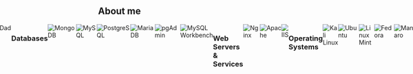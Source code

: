 ## **About me**  
<div style="display: flex; justify-content: center;">
  <a href="https://git.io/typing-svg">
    <img src="https://readme-typing-svg.herokuapp.com?font=Architects+Daughter&color=7AF79A&size=30&lines=Hey!+It's+Akhil!;I'm+a+DevOps+Enthusiast...;And+I'm+a+proud+Indian" alt="Typing SVG">
  </a>



<img src="https://user-images.githubusercontent.com/73097560/115834477-dbab4500-a447-11eb-908a-139a6edaec5c.gif">

![banner (1)](https://github.com/akhil2099/akhil2099/assets/136240934/246f25c6-73bb-4b1c-853b-c615b4d76ba8)

<img src="https://user-images.githubusercontent.com/73097560/115834477-dbab4500-a447-11eb-908a-139a6edaec5c.gif">

## **GitHub Trophies 🏆**
<div style="display: flex; justify-content: center; margin-bottom: 20px;">
   <p align="center"> 
      <img src="https://github-profile-trophy.vercel.app/?username=akhil2099&theme=darkhub&no-frame=true&no-bg=false&margin-w=4" alt="GitHub Trophies" />
   </p>
   <p align="center">
  <img src="https://media.giphy.com/media/NytMLKyiaIh6VH9SPm/giphy.gif" alt="DevOps GIF" />
   </p>
</div>
<br>
<img src="https://user-images.githubusercontent.com/73097560/115834477-dbab4500-a447-11eb-908a-139a6edaec5c.gif">
<br>

## **Socials**
<br>
<div style="display: flex; justify-content: center; background-color: #292b2c; padding: 20px; border-radius: 10px; margin: 20px;">
  <p align="center">
    <a href="https://instagram.com/_touch_some_grass">
      <img src="https://img.shields.io/badge/Instagram-%23E4405F.svg?style=for-the-badge&logo=Instagram&logoColor=white" alt="Instagram" />
    </a>
    <a href="https://linkedin.com/in/akhil-v-953b04275">
      <img src="https://img.shields.io/badge/LinkedIn-%230077B5.svg?style=for-the-badge&logo=linkedin&logoColor=white" alt="LinkedIn" />
    </a>
    <a href="https://twitter.com/@zeuz1234567890">
      <img src="https://img.shields.io/badge/Twitter-%231DA1F2.svg?style=for-the-badge&logo=Twitter&logoColor=white" alt="Twitter" />
    </a>
    <a href="https://youtube.com/@@shootogram7270">
      <img src="https://img.shields.io/badge/YouTube-%23FF0000.svg?style=for-the-badge&logo=YouTube&logoColor=white" alt="YouTube" />
    </a>
  </p>
</div>
<br>
<img src="https://user-images.githubusercontent.com/73097560/115834477-dbab4500-a447-11eb-908a-139a6edaec5c.gif">
<br>

## <img src="https://media2.giphy.com/media/QssGEmpkyEOhBCb7e1/giphy.gif?cid=ecf05e47a0n3gi1bfqntqmob8g9aid1oyj2wr3ds3mg700bl&rid=giphy.gif" width ="25"><b> Tech Stack</b>
<div style="display: flex; justify-content: center;">
   <p align="center"> 
       <h3>Programming Languages</h3>
       <img src="https://img.shields.io/badge/c-%2300599C.svg?style=for-the-badge&logo=c&logoColor=white" alt="C" />
       <img src="https://img.shields.io/badge/c++-%2300599C.svg?style=for-the-badge&logo=c%2B%2B&logoColor=white" alt="C++" />
       <img src="https://img.shields.io/badge/html5-%23E34F26.svg?style=for-the-badge&logo=html5&logoColor=white" alt="HTML5" />
       <img src="https://img.shields.io/badge/bash-%234EAA25.svg?style=for-the-badge&logo=gnu-bash&logoColor=white" alt="Bash" />
       <img src="https://img.shields.io/badge/python-3670A0?style=for-the-badge&logo=python&logoColor=ffdd54" alt="Python" />
       <img src="https://img.shields.io/badge/javascript-%23F7DF1E.svg?style=for-the-badge&logo=javascript&logoColor=black" alt="JavaScript" />
       <img src="https://img.shields.io/badge/java-%23ED8B00.svg?style=for-the-badge&logo=openjdk&logoColor=white" alt="Java" />
       <img src="https://img.shields.io/badge/go-%232748F3.svg?style=for-the-badge&logo=go&logoColor=white" alt="Go" />
       <img src="https://img.shields.io/badge/node.js-%2343853D.svg?style=for-the-badge&logo=node.js&logoColor=white" alt="Node.js" />
       <img src="https://img.shields.io/badge/react-%2361DAFB.svg?style=for-the-badge&logo=react&logoColor=black" alt="React" />
       <img src="https://img.shields.io/badge/springboot-%236DB33F.svg?style=for-the-badge&logo=spring&logoColor=white" alt="Spring Boot" />
       <img src="https://img.shields.io/badge/terraform-%235835CC.svg?style=for-the-badge&logo=terraform&logoColor=white" alt="Terraform" />
       <h3>Version Control & CI/CD</h3>
       <img src="https://img.shields.io/badge/git-%23F05032.svg?style=for-the-badge&logo=git&logoColor=white" alt="Git" />
       <img src="https://img.shields.io/badge/github-%23121011.svg?style=for-the-badge&logo=github&logoColor=white" alt="GitHub" />
       <img src="https://img.shields.io/badge/GitHub%20Actions-%232671E5.svg?style=for-the-badge&logo=githubactions&logoColor=white" alt="GitHub Actions" />
       <img src="https://img.shields.io/badge/CI_CD-%2318A4A3.svg?style=for-the-badge&logo=ci&logoColor=white" alt="CI/CD" />
       <h3>Cloud & Hosting</h3>
       <img src="https://img.shields.io/badge/aws-%23232F3E.svg?style=for-the-badge&logo=amazon-aws&logoColor=white" alt="AWS" />
       <img src="https://img.shields.io/badge/CapRover-%234EB3F2.svg?style=for-the-badge&logoColor=white" alt="CapRover" />
       <img src="https://img.shields.io/badge/digitalocean-%230A87F5.svg?style=for-the-badge&logo=digitalocean&logoColor=white" alt="DigitalOcean" />
       <img src="https://img.shields.io/badge/cloudflare-%230E78FF.svg?style=for-the-badge&logo=cloudflare&logoColor=white" alt="Cloudflare" />
       <img src="https://img.shields.io/badge/godaddy-%2300A318.svg?style=for-the-badge&logo=godaddy&logoColor=white" alt="GoDaddy" />
       <h3>Databases</h3>
       <img src="https://img.shields.io/badge/mongodb-%234ea94b.svg?style=for-the-badge&logo=mongodb&logoColor=white" alt="MongoDB" />
       <img src="https://img.shields.io/badge/mysql-%2300f.svg?style=for-the-badge&logo=mysql&logoColor=white" alt="MySQL" />
       <img src="https://img.shields.io/badge/postgresql-%23316192.svg?style=for-the-badge&logo=postgresql&logoColor=white" alt="PostgreSQL" />
       <img src="https://img.shields.io/badge/mariadb-%23003571.svg?style=for-the-badge&logo=MariaDB&logoColor=white" alt="MariaDB" />
       <img src="https://img.shields.io/badge/pgAdmin-%23316192.svg?style=for-the-badge&logo=pgadmin&logoColor=white" alt="pgAdmin" />
       <img src="https://img.shields.io/badge/mysql%20workbench-%2300f.svg?style=for-the-badge&logo=mysql&logoColor=white" alt="MySQL Workbench" />
       <h3>Web Servers & Services</h3>
       <img src="https://img.shields.io/badge/nginx-%23009639.svg?style=for-the-badge&logo=Nginx&logoColor=white" alt="Nginx" />
       <img src="https://img.shields.io/badge/apache-%23D22128.svg?style=for-the-badge&logo=Apache&logoColor=white" alt="Apache" />
       <img src="https://img.shields.io/badge/IIS-%23121011.svg?style=for-the-badge&logo=Microsoft&logoColor=white" alt="IIS" />
       <h3>Operating Systems</h3>
       <img src="https://img.shields.io/badge/kali_linux-%23000000.svg?style=for-the-badge&logo=kali&logoColor=white" alt="Kali Linux" />
       <img src="https://img.shields.io/badge/ubuntu-%23E95420.svg?style=for-the-badge&logo=ubuntu&logoColor=white" alt="Ubuntu" />
       <img src="https://img.shields.io/badge/linux_mint-%2300B140.svg?style=for-the-badge&logo=linuxmint&logoColor=white" alt="Linux Mint" />
       <img src="https://img.shields.io/badge/fedora-%231D3557.svg?style=for-the-badge&logo=fedora&logoColor=white" alt="Fedora" />
       <img src="https://img.shields.io/badge/manjaro-%231B8E3F.svg?style=for-the-badge&logo=manjaro&logoColor=white" alt="Manjaro" />
       <img src="https://img.shields.io/badge/arch_linux-%2316C3FF.svg?style=for-the-badge&logo=archlinux&logoColor=white" alt="Arch Linux" />
       <img src="https://img.shields.io/badge/centos-%23E94E1A.svg?style=for-the-badge&logo=centos&logoColor=white" alt="CentOS" />
       <h3>Containerization & Orchestration</h3>
       <img src="https://img.shields.io/badge/docker-%230db7ed.svg?style=for-the-badge&logo=docker&logoColor=white" alt="Docker" />
       <img src="https://img.shields.io/badge/docker_compose-%232494B8.svg?style=for-the-badge&logo=docker&logoColor=white" alt="Docker Compose" />
       <img src="https://img.shields.io/badge/kubernetes-%23326ce5.svg?style=for-the-badge&logo=kubernetes&logoColor=white" alt="Kubernetes" />
       <img src="https://img.shields.io/badge/ansible-%231A1918.svg?style=for-the-badge&logo=ansible&logoColor=white" alt="Ansible" />
       <h3>Monitoring & Logging</h3>
       <img src="https://img.shields.io/badge/prometheus-%23E6522C.svg?style=for-the-badge&logo=prometheus&logoColor=white" alt="Prometheus" />
       <img src="https://img.shields.io/badge/grafana-%23F46800.svg?style=for-the-badge&logo=Grafana&logoColor=white" alt="Grafana" />
       <img src="https://img.shields.io/badge/logrocket-%23293346.svg?style=for-the-badge&logoColor=white" alt="LogRocket" />
       <h3>Tools & Utilities</h3>
       <img src="https://img.shields.io/badge/vim-%23019733.svg?style=for-the-badge&logo=vim&logoColor=white" alt="Vim" />
       <img src="https://img.shields.io/badge/figma-%23F24E1E.svg?style=for-the-badge&logo=figma&logoColor=white" alt="Figma" />
       <img src="https://img.shields.io/badge/obsidian-%237D7D7D.svg?style=for-the-badge&logo=obsidian&logoColor=white" alt="Obsidian" />
       <img src="https://img.shields.io/badge/discord-%237288D8.svg?style=for-the-badge&logo=discord&logoColor=white" alt="Discord" />
       <img src="https://img.shields.io/badge/trello-%23026AA7.svg?style=for-the-badge&logo=trello&logoColor=white" alt="Trello" />
       <img src="https://img.shields.io/badge/jira-%230052CC.svg?style=for-the-badge&logo=jira&logoColor=white" alt="Jira" />
       <h3>Miscellaneous</h3>
       <img src="https://img.shields.io/badge/postman-%23FF6C37.svg?style=for-the-badge&logo=postman&logoColor=white" alt="Postman" />
       <img src="https://img.shields.io/badge/loophole-%2327376F.svg?style=for-the-badge&logoColor=white" alt="Loophole" />
       <img src="https://img.shields.io/badge/ngrok-%23000000.svg?style=for-the-badge&logo=ngrok&logoColor=white" alt="ngrok" />
       <img src="https://img.shields.io/badge/putty-%233080C7.svg?style=for-the-badge&logo=putty&logoColor=white" alt="PuTTY" />
       <img src="https://img.shields.io/badge/warpt_terminal-%2325A2A5.svg?style=for-the-badge&logo=warp&logoColor=white" alt="Warp Terminal" />
       <img src="https://img.shields.io/badge/grub-%236A6AFF.svg?style=for-the-badge&logo=linux&logoColor=white" alt="GRUB" />
       <img src="https://img.shields.io/badge/curl-%23007396.svg?style=for-the-badge&logo=curl&logoColor=white" alt="Curl" />
       <img src="https://img.shields.io/badge/microsoft_teams-%23168C87.svg?style=for-the-badge&logo=microsoft-teams&logoColor=white" alt="Microsoft Teams" />
       <img src="https://img.shields.io/badge/xterm-%23824C24.svg?style=for-the-badge&logo=xterm&logoColor=white" alt="Xterm" />
       <img src="https://img.shields.io/badge/vscode-%230A1E2F.svg?style=for-the-badge&logo=visualstudiocode&logoColor=white" alt="VSCode" />
   </p>
</div>

<br>
<img src="https://user-images.githubusercontent.com/73097560/115834477-dbab4500-a447-11eb-908a-139a6edaec5c.gif">
<br>

## <img src="https://media.giphy.com/media/iY8CRBdQXODJSCERIr/giphy.gif" width="35"><b> Github Stats </b>
<!-- Copy-paste in your Readme.md file -->
<p align="center">
  <a href="https://git.io/streak-stats"><img src="https://github-readme-streak-stats.herokuapp.com?user=akhil2099&theme=dracula&hide_border=true&border_radius=30&card_width=1000&card_height=200&fire=EB0000&stroke=17EB1A&currStreakNum=F6FF0A&sideNums=EBE769&excludeDaysLabel=60EAEB&border=3EFF35" alt="GitHub Streak" /></a>
</p>

<br>
<img src="https://user-images.githubusercontent.com/73097560/115834477-dbab4500-a447-11eb-908a-139a6edaec5c.gif">
<br>
<!-- Made with [OSS Insight](https://ossinsight.io/) -->


